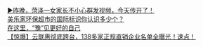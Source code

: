   
[▶昨晚，菏泽一女家长不小心群发视频，今天传开了！](http://www.dianyue.me/archives/241/dhogwvjmacv4lhoc/)  
[美乐家环保超市的国际标识你认识多少个？](http://www.dianyue.me/archives/217/a14j4988jir7w1wg/)  
[在这里，“豫”见更好的自己](http://www.dianyue.me/archives/403/vjma5701atmx56th/)  
[【惊爆】云联惠彻底跨台，138多家正规直销企业名单全曝光！速点！](http://www.dianyue.me/archives/087/huav07a5iaho6pym/)